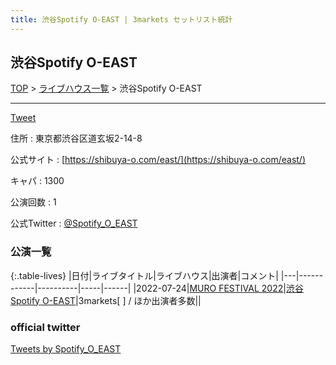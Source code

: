 ```yaml
---
title: 渋谷Spotify O-EAST | 3markets セットリスト統計
---
```

## 渋谷Spotify O-EAST

[TOP](/setlist/) > [ライブハウス一覧](livehouses.html) > 渋谷Spotify O-EAST

___

<a href="https://twitter.com/share?ref_src=twsrc%5Etfw" data-text="3markets[ ]セットリスト > 渋谷Spotify O-EAST" class="twitter-share-button" data-via="3markets" data-hashtags="3markets" data-related="3markets" data-show-count="false">Tweet</a>

住所
:    東京都渋谷区道玄坂2-14-8

公式サイト
:    [https://shibuya-o.com/east/](https://shibuya-o.com/east/)

キャパ
:    1300

公演回数
: 1


公式Twitter
: <a href="https://twitter.com/Spotify_O_EAST">@Spotify_O_EAST</a>


### 公演一覧

{:.table-lives}
|日付|ライブタイトル|ライブハウス|出演者|コメント|
|---|------------|----------|-----|------|
|<span class="nowrap">2022-07-24</span>|[MURO FESTIVAL 2022](live027.html)|[渋谷Spotify O-EAST](livehouse007.html)|3markets[ ] / ほか出演者多数||



### official twitter

<a class="twitter-timeline" href="https://twitter.com/Spotify_O_EAST?ref_src=twsrc%5Etfw">Tweets by Spotify_O_EAST</a> <script async src="https://platform.twitter.com/widgets.js" charset="utf-8"></script>


<script async src="https://platform.twitter.com/widgets.js" charset="utf-8"></script>
